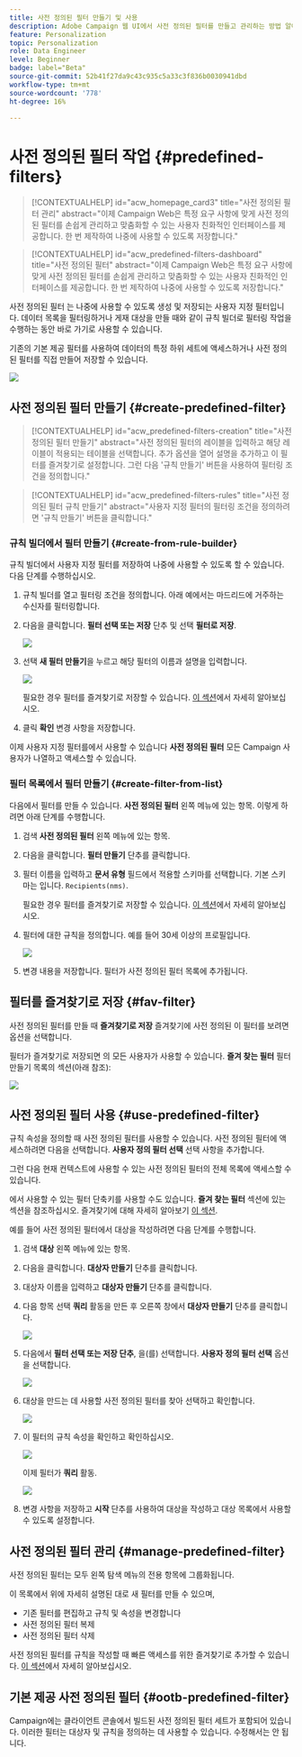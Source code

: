 ```yaml
---
title: 사전 정의된 필터 만들기 및 사용
description: Adobe Campaign 웹 UI에서 사전 정의된 필터를 만들고 관리하는 방법 알아보기
feature: Personalization
topic: Personalization
role: Data Engineer
level: Beginner
badge: label="Beta"
source-git-commit: 52b41f27da9c43c935c5a33c3f836b0030941dbd
workflow-type: tm+mt
source-wordcount: '778'
ht-degree: 16%

---
```


# 사전 정의된 필터 작업 {#predefined-filters}

>[!CONTEXTUALHELP]
>id="acw_homepage_card3"
>title="사전 정의된 필터 관리"
>abstract="이제 Campaign Web은 특정 요구 사항에 맞게 사전 정의된 필터를 손쉽게 관리하고 맞춤화할 수 있는 사용자 친화적인 인터페이스를 제공합니다. 한 번 제작하여 나중에 사용할 수 있도록 저장합니다."

>[!CONTEXTUALHELP]
>id="acw_predefined-filters-dashboard"
>title="사전 정의된 필터"
>abstract="이제 Campaign Web은 특정 요구 사항에 맞게 사전 정의된 필터를 손쉽게 관리하고 맞춤화할 수 있는 사용자 친화적인 인터페이스를 제공합니다. 한 번 제작하여 나중에 사용할 수 있도록 저장합니다."

사전 정의된 필터 는 나중에 사용할 수 있도록 생성 및 저장되는 사용자 지정 필터입니다. 데이터 목록을 필터링하거나 게재 대상을 만들 때와 같이 규칙 빌더로 필터링 작업을 수행하는 동안 바로 가기로 사용할 수 있습니다.

기존의 기본 제공 필터를 사용하여 데이터의 특정 하위 세트에 액세스하거나 사전 정의된 필터를 직접 만들어 저장할 수 있습니다.

![](assets/predefined-filters-menu.png)


## 사전 정의된 필터 만들기 {#create-predefined-filter}

>[!CONTEXTUALHELP]
>id="acw_predefined-filters-creation"
>title="사전 정의된 필터 만들기"
>abstract="사전 정의된 필터의 레이블을 입력하고 해당 레이블이 적용되는 테이블을 선택합니다. 추가 옵션을 열어 설명을 추가하고 이 필터를 즐겨찾기로 설정합니다. 그런 다음 &#39;규칙 만들기&#39; 버튼을 사용하여 필터링 조건을 정의합니다."

>[!CONTEXTUALHELP]
>id="acw_predefined-filters-rules"
>title="사전 정의된 필터 규칙 만들기"
>abstract="사용자 지정 필터의 필터링 조건을 정의하려면 &#39;규칙 만들기&#39; 버튼을 클릭합니다."

### 규칙 빌더에서 필터 만들기 {#create-from-rule-builder}

규칙 빌더에서 사용자 지정 필터를 저장하여 나중에 사용할 수 있도록 할 수 있습니다. 다음 단계를 수행하십시오.

1. 규칙 빌더를 열고 필터링 조건을 정의합니다. 아래 예에서는 마드리드에 거주하는 수신자를 필터링합니다.
1. 다음을 클릭합니다. **필터 선택 또는 저장** 단추 및 선택 **필터로 저장**.

   ![](assets/predefined-filters-save.png)

1. 선택 **새 필터 만들기**&#x200B;을 누르고 해당 필터의 이름과 설명을 입력합니다.

   ![](assets/predefined-filters-save-filter.png)

   필요한 경우 필터를 즐겨찾기로 저장할 수 있습니다. [이 섹션](#fav-filter)에서 자세히 알아보십시오.

1. 클릭 **확인** 변경 사항을 저장합니다.

이제 사용자 지정 필터를에서 사용할 수 있습니다 **사전 정의된 필터** 모든 Campaign 사용자가 나열하고 액세스할 수 있습니다.


### 필터 목록에서 필터 만들기 {#create-filter-from-list}


다음에서 필터를 만들 수 있습니다. **사전 정의된 필터** 왼쪽 메뉴에 있는 항목. 이렇게 하려면 아래 단계를 수행합니다.

1. 검색 **사전 정의된 필터** 왼쪽 메뉴에 있는 항목.
1. 다음을 클릭합니다. **필터 만들기** 단추를 클릭합니다.
1. 필터 이름을 입력하고 **문서 유형** 필드에서 적용할 스키마를 선택합니다. 기본 스키마는 입니다. `Recipients(nms)`.

   필요한 경우 필터를 즐겨찾기로 저장할 수 있습니다. [이 섹션](#fav-filter)에서 자세히 알아보십시오.

1. 필터에 대한 규칙을 정의합니다. 예를 들어 30세 이상의 프로필입니다.

   ![](assets/filter-30+.png)

1. 변경 내용을 저장합니다. 필터가 사전 정의된 필터 목록에 추가됩니다.


## 필터를 즐겨찾기로 저장 {#fav-filter}

사전 정의된 필터를 만들 때 **즐겨찾기로 저장** 즐겨찾기에 사전 정의된 이 필터를 보려면 옵션을 선택합니다.


필터가 즐겨찾기로 저장되면 의 모든 사용자가 사용할 수 있습니다. **즐겨 찾는 필터** 필터 만들기 목록의 섹션(아래 참조):

![](assets/predefined-filters-favorite.png)


## 사전 정의된 필터 사용 {#use-predefined-filter}

규칙 속성을 정의할 때 사전 정의된 필터를 사용할 수 있습니다. 사전 정의된 필터에 액세스하려면 다음을 선택합니다. **사용자 정의 필터 선택** 선택 사항을 추가합니다.

그런 다음 현재 컨텍스트에 사용할 수 있는 사전 정의된 필터의 전체 목록에 액세스할 수 있습니다.

에서 사용할 수 있는 필터 단축키를 사용할 수도 있습니다. **즐겨 찾는 필터** 섹션에 있는 섹션을 참조하십시오. 즐겨찾기에 대해 자세히 알아보기 [이 섹션](#fav-filter).

예를 들어 사전 정의된 필터에서 대상을 작성하려면 다음 단계를 수행합니다.

1. 검색 **대상** 왼쪽 메뉴에 있는 항목.
1. 다음을 클릭합니다. **대상자 만들기** 단추를 클릭합니다.
1. 대상자 이름을 입력하고 **대상자 만들기** 단추를 클릭합니다.
1. 다음 항목 선택 **쿼리** 활동을 만든 후 오른쪽 창에서 **대상자 만들기** 단추를 클릭합니다.

   ![](assets//build-audience-from-filter.png)

1. 다음에서 **필터 선택 또는 저장 단추**, 을(를) 선택합니다. **사용자 정의 필터 선택** 옵션을 선택합니다.

   ![](assets/build-audience-select-custom-filter.png)

1. 대상을 만드는 데 사용할 사전 정의된 필터를 찾아 선택하고 확인합니다.

   ![](assets/build-audience-filter-list.png)

1. 이 필터의 규칙 속성을 확인하고 확인하십시오.

   ![](assets/build-audience-check.png)

   이제 필터가 **쿼리** 활동.

   ![](assets/build-audience-confirm.png)

1. 변경 사항을 저장하고 **시작** 단추를 사용하여 대상을 작성하고 대상 목록에서 사용할 수 있도록 설정합니다.

## 사전 정의된 필터 관리 {#manage-predefined-filter}

사전 정의된 필터는 모두 왼쪽 탐색 메뉴의 전용 항목에 그룹화됩니다.

이 목록에서 위에 자세히 설명된 대로 새 필터를 만들 수 있으며,

* 기존 필터를 편집하고 규칙 및 속성을 변경합니다
* 사전 정의된 필터 복제
* 사전 정의된 필터 삭제

사전 정의된 필터를 규칙을 작성할 때 빠른 액세스를 위한 즐겨찾기로 추가할 수 있습니다. [이 섹션](#fav-filter)에서 자세히 알아보십시오.

## 기본 제공 사전 정의된 필터 {#ootb-predefined-filter}

Campaign에는 클라이언트 콘솔에서 빌드된 사전 정의된 필터 세트가 포함되어 있습니다. 이러한 필터는 대상자 및 규칙을 정의하는 데 사용할 수 있습니다. 수정해서는 안 됩니다.
